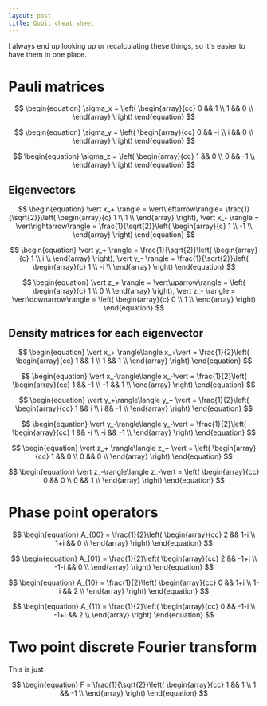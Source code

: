 ```yaml
---
layout: post
title: Qubit cheat sheet
---
```


I always end up looking up or recalculating these things, so it's easier to have them in one place.

# Pauli matrices

$$ 
\begin{equation}
\sigma_x = \left(
\begin{array}{cc}
0 && 1 \\
1 && 0 \\
\end{array}
\right)
\end{equation}
$$

$$ 
\begin{equation}
\sigma_y = \left(
\begin{array}{cc}
0 && -i \\
i && 0 \\
\end{array}
\right)
\end{equation}
$$

$$ 
\begin{equation}
\sigma_z = \left(
\begin{array}{cc}
1 && 0 \\
0 && -1 \\
\end{array}
\right)
\end{equation}
$$



## Eigenvectors

$$ 
\begin{equation}
\vert x_+ \rangle = \vert\leftarrow\rangle= \frac{1}{\sqrt{2}}\left(
\begin{array}{c}
1  \\
1  \\
\end{array}
\right),
\vert x_- \rangle = \vert\rightarrow\rangle = \frac{1}{\sqrt{2}}\left(
\begin{array}{c}
1  \\
-1  \\
\end{array}
\right)
\end{equation}
$$


$$ 
\begin{equation}
\vert y_+ \rangle = \frac{1}{\sqrt{2}}\left(
\begin{array}{c}
1  \\
i  \\
\end{array}
\right),
\vert y_- \rangle = \frac{1}{\sqrt{2}}\left(
\begin{array}{c}
1  \\
-i  \\
\end{array}
\right)
\end{equation}
$$

$$ 
\begin{equation}
\vert z_+ \rangle = \vert\uparrow\rangle = \left(
\begin{array}{c}
1  \\
0  \\
\end{array}
\right),
\vert z_- \rangle = \vert\downarrow\rangle = \left(
\begin{array}{c}
0  \\
1  \\
\end{array}
\right)
\end{equation}
$$

## Density matrices for each eigenvector

$$
\begin{equation}
\vert x_+ \rangle\langle x_+\vert =
\frac{1}{2}\left(
\begin{array}{cc}
1 && 1 \\
1 && 1 \\
\end{array}
\right)
\end{equation}
$$

$$
\begin{equation}
\vert x_-\rangle\langle x_-\vert =
\frac{1}{2}\left(
\begin{array}{cc}
1 && -1 \\
-1 && 1 \\
\end{array}
\right)
\end{equation}
$$

$$
\begin{equation}
\vert y_+\rangle\langle y_+ \vert =
\frac{1}{2}\left(
\begin{array}{cc}
1 && i \\
i && -1 \\
\end{array}
\right)
\end{equation}
$$

$$
\begin{equation}
\vert y_-\rangle\langle y_-\vert =
\frac{1}{2}\left(
\begin{array}{cc}
1 && -i \\
-i && -1 \\
\end{array}
\right)
\end{equation}
$$

$$
\begin{equation}
\vert z_+ \rangle\langle z_+ \vert =
\left(
\begin{array}{cc}
1 && 0 \\
0 && 0 \\
\end{array}
\right)
\end{equation}
$$

$$
\begin{equation}
\vert z_-\rangle\langle z_-\vert =
\left(
\begin{array}{cc}
0 && 0 \\
0 && 1 \\
\end{array}
\right)
\end{equation}
$$

# Phase point operators

$$
\begin{equation}
A_{00} =
\frac{1}{2}\left(
\begin{array}{cc}
2 && 1-i \\
1+i && 0 \\
\end{array}
\right)
\end{equation}
$$

$$
\begin{equation}
A_{01} =
\frac{1}{2}\left(
\begin{array}{cc}
2 && -1+i \\
-1-i && 0 \\
\end{array}
\right)
\end{equation}
$$

$$
\begin{equation}
A_{10} =
\frac{1}{2}\left(
\begin{array}{cc}
0 && 1+i \\
1-i && 2 \\
\end{array}
\right)
\end{equation}
$$

$$
\begin{equation}
A_{11} =
\frac{1}{2}\left(
\begin{array}{cc}
0 && -1-i \\
-1+i && 2 \\
\end{array}
\right)
\end{equation}
$$

# Two point discrete Fourier transform

This is just 

$$
\begin{equation}
F =
\frac{1}{\sqrt{2}}\left(
\begin{array}{cc}
1 && 1 \\
1 && -1 \\
\end{array}
\right)
\end{equation}
$$




















